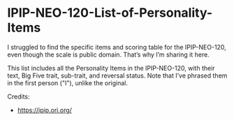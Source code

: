 # IPIP-NEO-120-List-of-Personality-Items
I struggled to find the specific items and scoring table for the IPIP-NEO-120, even though the scale is public domain. That’s why I’m sharing it here. 

This list includes all the Personality Items in the IPIP-NEO-120, with their text, Big Five trait, sub-trait, and reversal status. Note that I’ve phrased them in the first person ("I"), unlike the original.

Credits:
- https://ipip.ori.org/